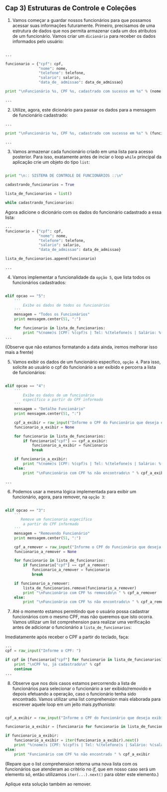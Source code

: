 ## Cap 3) Estruturas de Controle e Coleções

1) Vamos começar a guardar nossos funcionários para que possamos acessar suas informações futuramente. Primeiro, precisamos de uma estrutura de dados que nos permita armazenar cada um dos atributos de um funcionário. Vamos criar um `dicionário` para receber os dados informados pelo usuário:

```python

...

funcionario = {"cpf": cpf, 
               "nome": nome, 
               "telefone": telefone, 
               "salario": salario, 
               "data_de_ admissao": data_de_admissao}

print "\nFuncionário %s, CPF %s, cadastrado com sucesso em %s" % (nome.upper(), cpf, hoje.strftime('%d/%m/%Y'))

...

```

2) Utilize, agora, este dicionário para passar os dados para a mensagem de funcionário cadastrado:

```python
...

print "\nFuncionário %s, CPF %s, cadastrado com sucesso em %s" % (funcionario['nome'].upper(), funcionario['cpf'], hoje.strftime('%d/%m/%Y'))

...
```

3) Vamos armazenar cada funcionário criado em uma lista para acesso posterior. Para isso, exatamente antes de inciar o loop `while` principal da aplicação crie um objeto do tipo `list`:

```python

print "\n:: SISTEMA DE CONTROLE DE FUNCIONÁRIOS ::\n"

cadastrando_funcionarios = True    

lista_de_funcionarios = list()

while cadastrando_funcionarios:

```

Agora adicione o dicionário com os dados do funcionário cadastrado a essa lista:

```python
...
funcionario = {"cpf": cpf, 
               "nome": nome, 
               "telefone": telefone, 
               "salario": salario, 
               "data_de_admissao": data_de_admissao}

lista_de_funcionarios.append(funcionario)

...
```

4) Vamos implementar a funcionalidade da `opção 5`, que lista todos os funcionários cadastrados:

```python

elif opcao == "5":    
    '''
        Exibe os dados de todos os funcionários
    '''
    mensagem = "Todos os Funcionários"
    print mensagem.center(51, ":")

    for funcionario in lista_de_funcionarios:
        print "%(nome)s [CPF: %(cpf)s | Tel: %(telefone)s | Salário: %(salario)s | Data de Admissão: %(data_de_admissao)s] " % funcionario
...

```
(Observe que não estamos formatando a data ainda, iremos melhorar isso mais a frente)

5) Vamos exibir os dados de um funcionário específico, `opção 4`. Para isso, solicite ao usuário o cpf do funcionário a ser exibido e percorra a lista de funcionários:

```python

elif opcao == "4":
    '''
        Exibe os dados de um funcionário 
        específico a partir do CPF informado
    '''
    mensagem = "Detalhe Funcionário"
    print mensagem.center(51, ":")

    cpf_a_exibir = raw_input("Informe o CPF do Funcionário que deseja exibir: ")
    funcionario_a_exibir = None

    for funcionario in lista_de_funcionarios:
        if funcionario["cpf"] == cpf_a_exibir:
            funcionario_a_exibir = funcionario
            break

    if funcionario_a_exibir:
        print "%(nome)s [CPF: %(cpf)s | Tel: %(telefone)s | Salário: %(salario).2f | Data de Admissão: %(data_de_admissao)s] " % funcionario_a_exibir
    else:
        print "\nFuncionário com CPF %s não encontrado\n " % cpf_a_exibir

...

```

6) Podemos usar a mesma lógica implementada para exibir um funcionário, agora, para remover, na `opção 3`:

```python

elif opcao == "3":
    '''
       Remove um funcionario específico
        a partir do CPF informado
    '''
    mensagem = "Removendo Funcionário"
    print mensagem.center(51, ":")

    cpf_a_remover = raw_input("Informe o CPF do Funcionário que deseja remover: ")
    funcionario_a_remover = None

    for funcionario in lista_de_funcionarios:
        if funcionario["cpf"] == cpf_a_remover:
            funcionario_a_remover = funcionario
            break

    if funcionario_a_remover:
        lista_de_funcionarios.remove(funcionario_a_remover)
        print "\nFuncionário com CPF %s removido\n " % cpf_a_remover 
    else:
        print "\nFuncionário com CPF %s não encontrado\n " % cpf_a_remover

```

7) Até o momento estamos permitindo que o usuário possa cadastrar funcionários com o mesmo CPF, mas não queremos que isto ocorra. Vamos utilizar um list comprehension para realizar uma verificação antes de adicionar o funcionário a `lista_de_funcionarios`:

Imediatamente após receber o CPF a partir do teclado, faça:

```python
...
cpf = raw_input("Informe o CPF: ")

if cpf in [funcionario["cpf"] for funcionario in lista_de_funcionarios]:
    print "\nCPF %s, já cadastrado\n" % cpf
    continue
...
```


8) Observe que nos dois casos estamos percorrendo a lista de funcionários para selecionar o funcionário a ser exibido/removido e depois efetuando a operação, caso o funcionário tenha sido encontrado. Vamos utilizar uma list comprehension mais elaborada para escrever aquele loop em um jeito mais _pythonista_:

```python

cpf_a_exibir = raw_input("Informe o CPF do Funcionário que deseja exibir: ")

funcionario_a_exibir = [funcionario for funcionario in lista_de_funcionarios if funcionario["cpf"] == cpf_a_exibir]

if funcionario_a_exibir:
    funcionario_a_exibir = iter(funcionario_a_exibir).next()
    print "%(nome)s [CPF: %(cpf)s | Tel: %(telefone)s | Salário: %(salario).2f | Data de Admissão: %(data_de_admissao)s] " % funcionario_a_exibir
else:
    print "Funcionário com CPF %s não encontrado " % cpf_a_exibir

```
(Repare que o list comprehension retorna uma nova lista com os funcionários que atenderam ao critério no _if_, que em nosso caso será um elemento só, então utilizamos `iter(...).next()` para obter este elemento.)

Aplique esta solução também ao remover.